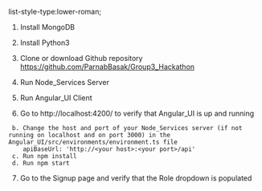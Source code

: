 list-style-type:lower-roman;

1. Install MongoDB
  

2. Install Python3
    

3. Clone or download Github repository https://github.com/ParnabBasak/Group3_Hackathon

4. Run Node_Services Server
   
5. Run Angular_UI Client
   
6. Go to http://localhost:4200/ to verify that Angular_UI is up and running
  ```a. cd <Path to your local Angular_UI folder>
   b. Change the host and port of your Node_Services server (if not running on localhost and on port 3000) in the Angular_UI/src/environments/environment.ts file 
      apiBaseUrl: 'http://<your host>:<your port>/api' 
   c. Run npm install
   d. Run npm start
   ```

7. Go to the Signup page and verify that the Role dropdown is populated
           
          


